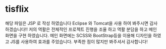 # tisflix
해당 파일은 JSP 로 작성 하였습니다 Eclipse 와 Tomcat을 사용 하여 봐주시면 감사하겠습니다!!
저의 역활은 전체적인 프로젝트 진행을 조율 하고 역활 분담을 하고 메인 화면을 구현 하였습니다.
메인 화면에는 SCSS와 BootStrap등을 이용해 디자인을 하였고 JS를 사용하여 효과를 주었습니다. 
부족한 점이 많지만 봐주셔서 감사합니다!
